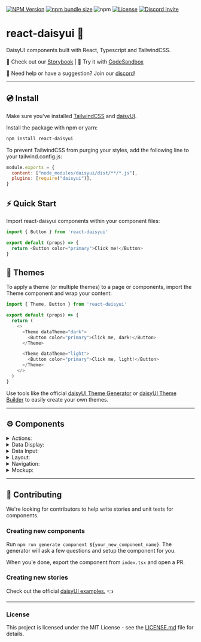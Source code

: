 [![NPM Version](https://img.shields.io/npm/v/react-daisyui.svg?branch=master)](https://www.npmjs.com/package/react-daisyui) [![npm bundle size](https://img.shields.io/bundlephobia/minzip/react-daisyui)](https://bundlephobia.com/result?p=react-daisyui) ![npm](https://img.shields.io/npm/dm/react-daisyui?label=installs) [![License](https://img.shields.io/npm/l/react-daisyui.svg)](https://github.com/daisyui/react-daisyui/blob/master/LICENSE) [![Discord Invite](https://img.shields.io/discord/951593480625459340?color=%237289DA&label=chat&logo=discord&logoColor=white)](https://discord.gg/4v2eS3VQNv)

# react-daisyui 🌼

DaisyUI components built with React, Typescript and TailwindCSS.

📖 Check out our <a href="https://react.daisyui.com/">Storybook</a> | 🎲 Try it with <a href="https://codesandbox.io/s/react-daisyui-example-840os3?file=/src/App.tsx">CodeSandbox</a>

🙋 Need help or have a suggestion? Join our [discord](https://discord.gg/4v2eS3VQNv)!

---

## 💿 Install

Make sure you've installed <a href="https://tailwindcss.com/docs/installation">TailwindCSS</a> and <a href="https://daisyui.com/docs/install/">daisyUI</a>.

Install the package with npm or yarn:

```bash
npm install react-daisyui
```

To prevent TailwindCSS from purging your styles, add the following line to your tailwind.config.js:

```js
module.exports = {
  content: ["node_modules/daisyui/dist/**/*.js"],
  plugins: [require("daisyui")],
}
```

## ⚡ Quick Start

Import react-daisyui components within your component files:

```js
import { Button } from 'react-daisyui'

export default (props) => {
  return <Button color="primary">Click me!</Button>
}
```

## 🎨 Themes

To apply a theme (or multiple themes) to a page or components, import the Theme component and wrap your content:

```js
import { Theme, Button } from 'react-daisyui'

export default (props) => {
  return (
    <>
      <Theme dataTheme="dark">
        <Button color="primary">Click me, dark!</Button>
      </Theme>

      <Theme dataTheme="light">
        <Button color="primary">Click me, light!</Button>
      </Theme>
    </>
  )
}
```

Use tools like the official <a href="https://daisyui.com/theme-generator/">daisyUI Theme Generator</a> or <a href="https://themes.ionevolve.com/">daisyUI Theme Builder</a> to easily create your own themes.

---

## ⚙️ Components

<details>
<summary>Actions:</summary>
  
- [x] <a href="https://react.daisyui.com/?path=/story/actions-button">Button</a>
- [X] <a href="https://react.daisyui.com/?path=/story/actions-dropdown">Dropdown</a>
- [X] <a href="https://react.daisyui.com/?path=/story/actions-modal">Modal</a>
- [X] <a href="https://react.daisyui.com/?path=/story/actions-swap">Swap</a>
</details>

<details>
<summary>Data Display:</summary>
  
- [x] <a href="https://react.daisyui.com/?path=/story/data-display-alert">Alert</a>
- [X] <a href="https://react.daisyui.com/?path=/story/data-display-avatar">Avatar</a>
- [X] <a href="https://react.daisyui.com/?path=/story/data-display-badge">Badge</a>
- [X] <a href="https://react.daisyui.com/?path=/story/data-display-card">Card</a>
- [X] <a href="https://react.daisyui.com/?path=/story/data-display-carousel">Carousel</a>
- [X] <a href="https://react.daisyui.com/?path=/story/data-display-collapse">Collapse</a>
- [X] <a href="https://react.daisyui.com/?path=/story/data-display-countdown">Countdown</a>
- [X] <a href="https://react.daisyui.com/?path=/story/data-display-kbd">Kbd</a>
- [X] <a href="https://react.daisyui.com/?path=/story/data-display-progress">Progress</a>
- [X] <a href="https://react.daisyui.com/?path=/story/data-display-radial-progress">Radial Progress</a>
- [X] <a href="https://react.daisyui.com/?path=/story/data-display-stats">Stats</a>
- [X] <a href="https://react.daisyui.com/?path=/story/data-display-table">Table</a>
- [X] <a href="https://react.daisyui.com/?path=/story/data-display-tooltip">Tooltip</a>
</details>

<details>
<summary>Data Input:</summary>

- [x] <a href="https://react.daisyui.com/?path=/story/data-input-checkbox">Checkbox</a>
- [x] <a href="https://react.daisyui.com/?path=/story/data-input-input">Input</a>
- [x] <a href="https://react.daisyui.com/?path=/story/data-input-radio">Radio</a>
- [x] <a href="https://react.daisyui.com/?path=/story/data-input-range">Range</a>
- [x] <a href="https://react.daisyui.com/?path=/story/data-input-rating">Rating</a>
- [x] <a href="https://react.daisyui.com/?path=/story/data-input-select">Select</a>
- [x] <a href="https://react.daisyui.com/?path=/story/data-input-textarea">Textarea</a>
- [x] <a href="https://react.daisyui.com/?path=/story/data-input-toggle">Toggle</a>
</details>

<details>
<summary>Layout:</summary>

- [x] <a href="https://react.daisyui.com/?path=/story/layout-artboard">Artboard</a>
- [x] <a href="https://react.daisyui.com/?path=/story/layout-buttongroup">Button-Group</a>
- [x] <a href="https://react.daisyui.com/?path=/story/layout-divider">Divider</a>
- [x] <a href="https://react.daisyui.com/?path=/story/layout-drawer">Drawer</a>
- [x] <a href="https://react.daisyui.com/?path=/story/layout-footer">Footer</a>
- [x] <a href="https://react.daisyui.com/?path=/story/layout-hero">Hero</a>
- [x] <a href="https://react.daisyui.com/?path=/story/layout-indicator">Indicator</a>
- [x] <a href="https://react.daisyui.com/?path=/story/layout-inputgroup">Input Group</a>
- [x] <a href="https://react.daisyui.com/?path=/story/layout-mask">Mask</a>
- [x] <a href="https://react.daisyui.com/?path=/story/layout-stack">Stack</a>
</details>

<details>
<summary>Navigation:</summary>

- [x] <a href="https://react.daisyui.com/?path=/story/navigation-breadcrumbs">Breadcrumbs</a>
- [x] <a href="https://react.daisyui.com/?path=/story/navigation-link">Link</a>
- [x] <a href="https://react.daisyui.com/?path=/story/navigation-menu">Menu</a>
- [x] <a href="https://react.daisyui.com/?path=/story/navigation-navbar">Navbar</a>
- [x] <a href="https://react.daisyui.com/?path=/story/navigation-pagination">Pagination</a>
- [x] <a href="https://react.daisyui.com/?path=/story/navigation-steps">Steps</a>
- [x] <a href="https://react.daisyui.com/?path=/story/navigation-tabs">Tabs</a>
</details>

<details>
<summary>Mockup:</summary>

- [x] <a href="https://react.daisyui.com/?path=/story/mockup-code">Code</a>
- [x] <a href="https://react.daisyui.com/?path=/story/mockup-phone">Phone</a>
- [x] <a href="https://react.daisyui.com/?path=/story/mockup-window">Window</a>
</details>

---

## 🤝 Contributing

We're looking for contributors to help write stories and unit tests for components.

### Creating new components

Run `npm run generate component ${your_new_component_name}`. The generator will ask a few questions and setup the component for you.

When you'e done, export the component from `index.tsx` and open a PR.

### Creating new stories

Check out the official <a href="https://daisyui.com/components/">daisyUI examples.</a> 👈

---

### License

This project is licensed under the MIT License - see the [LICENSE.md](https://github.com/daisyui/react-daisyui/blob/main/LICENSE) file for details.
